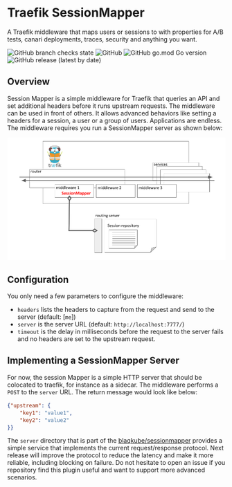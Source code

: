 # Traefik SessionMapper

A Traefik middleware that maps users or sessions to with properties for
A/B tests, canari deployments, traces, security and anything you want. 

![GitHub branch checks state](https://img.shields.io/github/checks-status/blaqkube/sessionmapper/main?color=deeppink)
![GitHub](https://img.shields.io/github/license/blaqkube/sessionmapper?color=lime)
![GitHub go.mod Go version](https://img.shields.io/github/go-mod/go-version/blaqkube/sessionmapper/main?color=blue&label=Go)
![GitHub release (latest by date)](https://img.shields.io/github/v/release/blaqkube/sessionmapper?color=black)

## Overview

Session Mapper is a simple middleware for Traefik that queries an API and
set additional headers before it runs upstream requests. The middleware can
be used in front of others. It allows advanced behaviors like setting a
headers for a session, a user or a group of users. Applications are endless.
The middleware requires you run a SessionMapper server as shown below:

![overview](./img/architecture.png)

## Configuration

You only need a few parameters to configure the middleware:

- `headers` lists the headers to capture from the request and send to the
  server (default: [`me`])
- `server` is the server URL (default: `http://localhost:7777/`)
- `timeout` is the delay in milliseconds before the request to the server
  fails and no headers are set to the upstream request.

## Implementing a SessionMapper Server

For now, the session Mapper is a simple HTTP server that should be
colocated to traefik, for instance as a sidecar. The middleware performs
a `POST` to the `server` URL. The return message would look like below:

```json
{"upstream": {
	"key1": "value1",
	"key2": "value2"
}}
```

The `server` directory that is part of the
[blaqkube/sessionmapper](http://github.com/blaqkube/sessionmapper) provides
a simple service that implements the current request/response protocol. Next
release will improve the protocol to reduce the latency and make it more
reliable, including blocking on failure. Do not hesitate to open an issue if
you repository find this plugin useful and want to support more advanced
scenarios.
